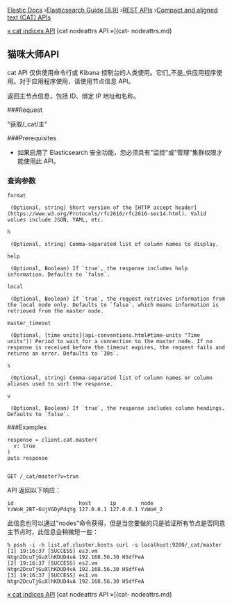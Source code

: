 

[Elastic Docs](/guide/) ›[Elasticsearch Guide [8.9]](index.md) ›[REST
APIs](rest-apis.md) ›[Compact and aligned text (CAT) APIs](cat.md)

[« cat indices API](cat-indices.md) [cat nodeattrs API »](cat-
nodeattrs.md)

## 猫咪大师API

cat API 仅供使用命令行或 Kibana 控制台的人类使用。它们_不是_供应用程序使用。对于应用程序使用，请使用节点信息 API。

返回主节点信息，包括 ID、绑定 IP 地址和名称。

###Request

"获取/_cat/主"

###Prerequisites

* 如果启用了 Elasticsearch 安全功能，您必须具有"监控"或"管理"集群权限才能使用此 API。

### 查询参数

`format`

     (Optional, string) Short version of the [HTTP accept header](https://www.w3.org/Protocols/rfc2616/rfc2616-sec14.html). Valid values include JSON, YAML, etc. 
`h`

     (Optional, string) Comma-separated list of column names to display. 
`help`

     (Optional, Boolean) If `true`, the response includes help information. Defaults to `false`. 
`local`

     (Optional, Boolean) If `true`, the request retrieves information from the local node only. Defaults to `false`, which means information is retrieved from the master node. 
`master_timeout`

     (Optional, [time units](api-conventions.html#time-units "Time units")) Period to wait for a connection to the master node. If no response is received before the timeout expires, the request fails and returns an error. Defaults to `30s`. 
`s`

     (Optional, string) Comma-separated list of column names or column aliases used to sort the response. 
`v`

     (Optional, Boolean) If `true`, the response includes column headings. Defaults to `false`. 

###Examples

    
    
    response = client.cat.master(
      v: true
    )
    puts response
    
    
    GET /_cat/master?v=true

API 返回以下响应：

    
    
    id                     host      ip        node
    YzWoH_2BT-6UjVGDyPdqYg 127.0.0.1 127.0.0.1 YzWoH_2

此信息也可以通过"nodes"命令获得，但是当您要做的只是验证所有节点是否同意主节点时，此信息会稍微短一些：

    
    
    % pssh -i -h list.of.cluster.hosts curl -s localhost:9200/_cat/master
    [1] 19:16:37 [SUCCESS] es3.vm
    Ntgn2DcuTjGuXlhKDUD4vA 192.168.56.30 H5dfFeA
    [2] 19:16:37 [SUCCESS] es2.vm
    Ntgn2DcuTjGuXlhKDUD4vA 192.168.56.30 H5dfFeA
    [3] 19:16:37 [SUCCESS] es1.vm
    Ntgn2DcuTjGuXlhKDUD4vA 192.168.56.30 H5dfFeA

[« cat indices API](cat-indices.md) [cat nodeattrs API »](cat-
nodeattrs.md)
